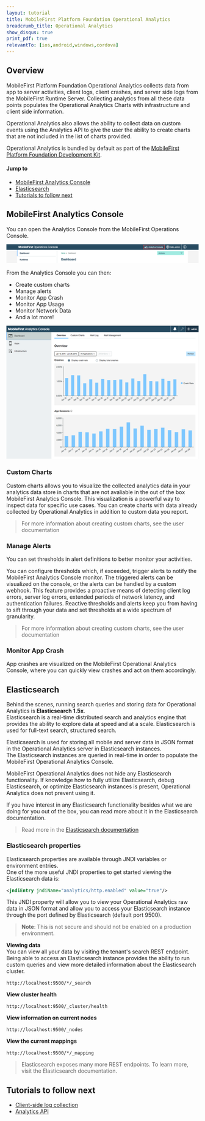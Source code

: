 ```yaml
---
layout: tutorial
title: MobileFirst Platform Foundation Operational Analytics
breadcrumb_title: Operational Analytics
show_disqus: true
print_pdf: true
relevantTo: [ios,android,windows,cordova]
---
```

## Overview
MobileFirst Platform Foundation Operational Analytics collects data from app to server activities, client logs, client crashes, and server side logs from the MobileFirst Runtime Server. Collecting analytics from all these data points populates the Operational Analytics Charts with infrastructure and client side information.

Operational Analytics also allows the ability to collect data on custom events using the Analytics API to give the user the ability to create charts that are not included in the list of charts provided.

Operational Analytics is bundled by default as part of the [MobileFirst Platform Foundation Development Kit](../setting-up-your-development-environment/mobilefirst-development-environment).  

#### Jump to

* [MobileFirst Analytics Console](#mobilefirst-analytics-console)
* [Elasticsearch](#elasticsearch)
* [Tutorials to follow next](#tutorials-to-follow-next)

## MobileFirst Analytics Console
You can open the Analytics Console from the MobileFirst Operations Console.

![Analytics console button](analytics-console-button.png)

From the Analytics Console you can then:

* Create custom charts
* Manage alerts
* Monitor App Crash
* Monitor App Usage
* Monitor Network Data
* And a lot more!

![Analytics console](analytics-console.png)


### Custom Charts
Custom charts allows you to visualize the collected analytics data in your analytics data store in charts that are not avaliable in the out of the box MobileFirst Analytics Console. This visualization is a powerful way to inspect data for specific use cases. You can create charts with data already collected by Operational Analytics in addition to custom data you report.

> For more information about creating custom charts, see the user documentation

### Manage Alerts
You can set thresholds in alert definitions to better monitor your activities.

You can configure thresholds which, if exceeded, trigger alerts to notify the MobileFirst Analytics Console monitor. The triggered alerts can be visualized on the console, or the alerts can be handled by a custom webhook. This feature provides a proactive means of detecting client log errors, server log errors, extended periods of network latency, and authentication failures. Reactive thresholds and alerts keep you from having to sift through your data and set thresholds at a wide spectrum of granularity.

> For more information about creating custom charts, see the user documentation

### Monitor App Crash
App crashes are visualized on the MobileFirst Operational Analytics Console, where you can quickly view crashes and act on them accordingly.

## Elasticsearch
Behind the scenes, running search queries and storing data for Operational Analytics is **Elasticsearch 1.5x**.  
Elasticsearch is a real-time distributed search and analytics engine that provides the ability to explore data at speed and at a scale. Elasticsearch is used for full-text search, structured search.

Elasticsearch is used for storing all mobile and server data in JSON format in the Operational Analytics server in Elasticsearch instances.  
The Elasticsearch instances are queried in real-time in order to populate the MobileFirst Operational Analytics Console.

MobileFirst Operational Analytics does not hide any Elasticsearch functionality. If knowledge how to fully utilize Elasticsearch, debug Elasticsearch, or optimize Elasticsearch instances is present, Operational Analytics does not prevent using it.

If you have interest in any Elasticsearch functionality besides what we are doing for you out of the box, you can read more about it in the Elasticsearch documentation.

> Read more in the [Elasticsearch documentation](https://www.elastic.co/guide/en/elasticsearch/reference/1.5/index.html)

### Elasticsearch properties
Elasticsearch properties are available through JNDI variables or environment entries.  
One of the more useful JNDI properties to get started viewing the Elasticsearch data is:

 ```xml
<jndiEntry jndiName="analytics/http.enabled" value="true"/>
 ```

 This JNDI property will allow you to view your Operational Analytics raw data in JSON format and allow you to access your Elasticsearch instance through the port defined by Elasticsearch (default port 9500).

> **Note**: This is not secure and should not be enabled on a production environment.

**Viewing data**  
You can view all your data by visiting the tenant's search REST endpoint.  
Being able to access an Elasticsearch instance provides the ability to run custom queries and view more detailed information about the Elasticsearch cluster.

```
http://localhost:9500/*/_search
```

**View cluster health**

```
http://localhost:9500/_cluster/health
```

**View information on current nodes**

```
http://localhost:9500/_nodes
```

**View the current mappings**

```
http://localhost:9500/*/_mapping
```

> Elasticsearch exposes many more REST endpoints. To learn more, visit the Elasticsearch documentation.

## Tutorials to follow next

* [Client-side log collection](remote-controlled-client-side-log-collection)
* [Analytics API](analytics-api)